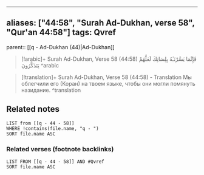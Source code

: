 
---
aliases: ["44:58", "Surah Ad-Dukhan, verse 58", "Qur'an 44:58"]
tags: Qvref
---

parent:: [[q - Ad-Dukhan (44)|Ad-Dukhan]]

> [!arabic]+ Surah Ad-Dukhan, Verse 58 (44:58)
> <span class="quran-arabic">فَإِنَّمَا يَسَّرْنَـٰهُ بِلِسَانِكَ لَعَلَّهُمْ يَتَذَكَّرُونَ</span>
^arabic

> [!translation]+ Surah Ad-Dukhan, Verse 58 (44:58) - Translation
> Мы облегчили его (Коран) на твоем языке, чтобы они могли помянуть назидание.
^translation



## Related notes
```dataview
LIST from [[q - 44 - 58]]
WHERE !contains(file.name, "q - ")
SORT file.name ASC
```

### Related verses (footnote backlinks)
```dataview
LIST FROM [[q - 44 - 58]] AND #Qvref
SORT file.name ASC
```

